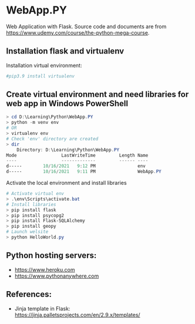 # WebApp.PY
Web Application with Flask. Source code and documents are from https://www.udemy.com/course/the-python-mega-course.

## Installation flask and virtualenv

Installation virtual environment:

```powershell
#pip3.9 install virtualenv
```

## Create virtual environment and need libraries for web app in Windows PowerShell

```powershell
> cd D:\Learning\Python\WebApp.PY
> python -m venv env
# OR
> virtualenv env
# Check 'env' directory are created
> dir
    Directory: D:\Learning\Python\WebApp.PY
Mode                 LastWriteTime         Length Name
----                 -------------         ------ ----
d-----        10/16/2021   9:12 PM                env
d-----        10/16/2021   9:11 PM                WebApp.PY
```

Activate the local environment and install libraries
```powershell
# Activate virtual env
> .\env\Scripts\activate.bat
# Install libraries
> pip install flask
> pip install psycopg2
> pip install Flask-SQLAlchemy
> pip install geopy
# Launch welsite
> python HelloWorld.py
```


## Python hosting servers:

- https://www.heroku.com
- https://www.pythonanywhere.com

## References:

- Jinja template in Flask: https://jinja.palletsprojects.com/en/2.9.x/templates/
